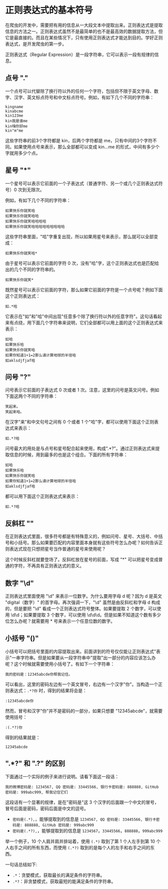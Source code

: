 # 正则表达式的基本符号

在爬虫的开发中，需要把有用的信息从一大段文本中提取出来。正则表达式是提取信息的方法之一。正则表达式虽然不是最简单的也不是最高效的数据提取方法，但它是最直接的。而且在某些情况下，只有使用正则表达式才能达到目的。学好正则表达式，是开发爬虫的第一步。

正则表达式（Regular Expression）是一段字符串，它可以表示一段有规律的信息。

## 点号 "."

一个点号可以代替除了换行符以外的任何一个字符，包括但不限于英文字母、数字、汉字、英文标点符号和中文标点符号。例如，有如下几个不同的字符串：

```
kingname
kinabcme
kin123me
kin我是谁me
kin嗨你好me
kin"m"me
```

这些字符串的前3个字符都是 kin，后两个字符都是 me，只有中间的3个字符不同。如果使用点号来表示，那么全部都可以变成 kin...me 的形式，中间有多少个字就用多少个点。

## 星号 "*"

一个星号可以表示它前面的一个子表达式（普通字符、另一个或几个正则表达式符号）0 次到无限次。

例如，有如下几个不同的字符串：

```
如果快乐你就笑哈
如果快乐你就笑哈哈
如果快乐你就笑哈哈哈哈
如果快乐你就笑哈哈哈哈哈哈哈哈哈
```

这些字符串里面，"哈"字重复出现，所以如果用星号来表示，那么就可以全部变成：

```
如果快乐你就笑哈*
```

由于星号可以表示它前面的字符 0 次，没有"哈"字，这个正则表达式也是匹配给出的几个不同的字符串的。

```
如果快乐你就笑*
```

既然星号可以表示它前面的字符，那么如果它前面的字符是一个点号呢？例如下面这个正则表达式：

```
如.*哈
```

它表示在"如"和"哈"中间出现"任意多个除了换行符以外的任意字符"。这句话看起来有点绕，用下面几个字符串来说明，它们全部都可以用上面的这个正则表达式来表示：

```
如哈
如果快乐哈
如果快乐你就笑哈
如果你知道1+1=2那么请计算地球的半径哈
如aklsdjfjaf哈
```

## 问号 "?"

问号表示它前面的子表达式 0 次或者 1 次。注意，这里的问号是英文问号。例如下面这两个不同的字符串：

```
笑起来。
笑起来哈。
```

在汉字"来"和中文句号之间有 0 个或者 1 个"哈"字，都可以使用下面这个正则表达式来表示：

```
如.*?哈
```

问号最大的用处是与点号和星号配合起来使用，构成".*?"。通过正则表达式来提取信息的时候，用到最多的也是这个组合。下面的所有字符串：

```
如哈
如果快乐哈
如果快乐你就笑哈
如果你知道1+1=2那么请计算地球的半径哈
如aklsdjfjaf哈
```

都可以用下面这个正则表达式来表示：

```
如.*?哈
```

## 反斜杠 "\"

在正则表达式里面，很多符号都是有特殊意义的，例如问号、星号、大括号、中括号和小括号。那么如果要匹配的内容里面本身就有这些符号怎么办呢？如何告诉正则表达式现在只想把星号当作普通的星号来使用呢？

这个时候反斜杠就要登场了。反斜杠放在星号的前面，写成 "\*" 可以把星号变成普通的字符，不再具有正则表达式的意义。

## 数字 "\d"

正则表达式里面使用 "\d" 来表示一位数字。为什么要用字母 d 呢？因为 d 是英文 "digital（数字）" 的首字母。再次强调一下，"\d" 虽然是由反斜杠和字母 d 构成的，但是要把 "\d" 看成一个正则表达式符号整体。如果要提取 2 个数字，可以使用 \d\d；如果要提取 3 个数字，可以使用 \d\d\d。但是如果不知道这个数有多少位怎么办呢？就需要用 * 号来表示一个任意位数的数字。

## 小括号 "()"

小括号可以把括号里面的内容提取出来。前面讲到的符号仅仅能让正则表达式"表示"一串字符串。但是如果要从一段字符串中"提取"出一部分的内容应该怎么办呢？这个时候就需要使用小括号了。有如下一个字符串：

```
我的密码是：12345abcde你帮我记住。
```

可以看出，这里的密码左边有一个英文冒号，右边有一个汉字"你"。当构造一个正则表达式：`.*?你` 时，得到的结果将会是：

```
:12345abcde你
```

然而，冒号和汉字"你"并不是密码的一部分，如果只想要 "12345abcde"，就需要使用括号：

```
:(.*?)你
```

得到的结果就是：

```
12345abcde
```

## ".*?" 和 ".?" 的区别

下面通过一个实际的例子来进行说明。请看下面这一段话：

```
我的微博密码是: 1234567, QQ 密码是: 33445566, 银行卡密码是: 888888, GitHub 密码是: 999abc999, 帮我记住它们
```

这段话有一个显著的规律，是在"密码是"这 3 个汉字的后面跟一个中文的冒号，冒号后面是密码，密码后面是中文的逗号。

- `密码是(.*),`，能够提取到的信息是 `1234567, QQ 密码是: 33445566, 银行卡密码是: 888888, GitHub 密码是: 999abc999`
- `密码是(.*?),`，能够提取到的信息是 `1234567`，`33445566`，`888888`，`999abc999`

举一个例子，10 个人肩并肩并排站着，使用 `(.*)` 取到了第 1 个人左手到第 10 个人右手之间的所有东西，而使用 `(.*?)` 取到的是每个人的左手和右手之间的东西。

一句话总结如下:

- `.*`：贪婪模式，获取最长的满足条件的字符串。
- `.*?`：非贪婪模式，获取最短的能满足条件的字符串。
